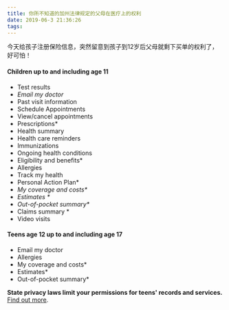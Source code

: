 ```yaml
---
title: 你所不知道的加州法律规定的父母在医疗上的权利
date: 2019-06-3 21:36:26
tags:
---
```


今天给孩子注册保险信息，突然留意到孩子到12岁后父母就剩下买单的权利了，好可怕！


#### Children up to and including age 11
 
- Test results
- _Email my doctor_
- Past visit information
- Schedule Appointments
- View/cancel appointments
- Prescriptions*
- Health summary
- Health care reminders
- Immunizations
- Ongoing health conditions
- Eligibility and benefits*
- Allergies
- Track my health
- Personal Action Plan*
- _My coverage and costs*_
- _Estimates *_
- _Out-of-pocket summary*_
- Claims summary *
- Video visits
 
 
#### Teens age 12 up to and including age 17
 
- Email my doctor
- Allergies
- My coverage and costs*
- Estimates*
- Out-of-pocket summary*
 
**State privacy laws limit your permissions for teens' records and services.** [Find out more](https://healthy.kaiserpermanente.org/health/poc?uri=content:ancillary&ctype=help&tid=WPP::L86VJUD01&tname=site_context&rtype=rop).